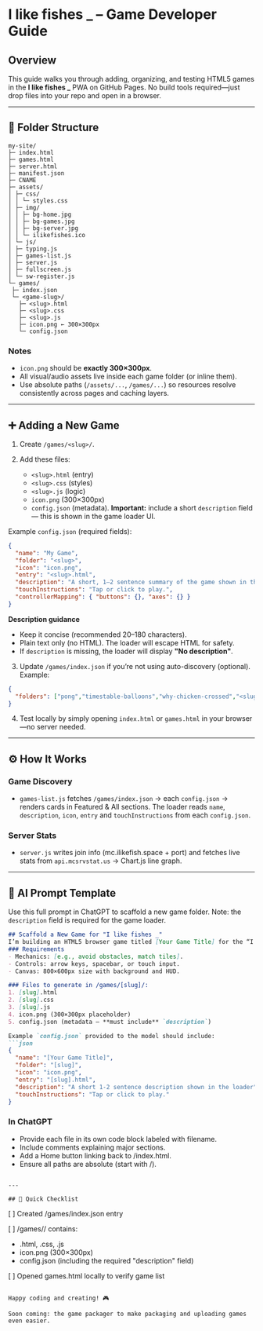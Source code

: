 # I like fishes _ – Game Developer Guide

## Overview

This guide walks you through adding, organizing, and testing HTML5 games in the **I like fishes _** PWA on GitHub Pages. No build tools required—just drop files into your repo and open in a browser.

---

## 📁 Folder Structure

```
my-site/
├─ index.html
├─ games.html
├─ server.html
├─ manifest.json
├─ CNAME
├─ assets/
│ ├─ css/
│ │ └─ styles.css
│ ├─ img/
│ │ ├─ bg-home.jpg
│ │ ├─ bg-games.jpg
│ │ ├─ bg-server.jpg
│ │ └─ ilikefishes.ico
│ └─ js/
│ ├─ typing.js
│ ├─ games-list.js
│ ├─ server.js
│ ├─ fullscreen.js
│ └─ sw-register.js
└─ games/
 ├─ index.json
 └─ <game-slug>/
   ├─ <slug>.html
   ├─ <slug>.css
   ├─ <slug>.js
   ├─ icon.png ← 300×300px
   └─ config.json
```

### Notes

* `icon.png` should be **exactly 300×300px**.
* All visual/audio assets live inside each game folder (or inline them).
* Use absolute paths (`/assets/...`, `/games/...`) so resources resolve consistently across pages and caching layers.

---

## ➕ Adding a New Game

1. Create `/games/<slug>/`.
2. Add these files:

   * `<slug>.html` (entry)
   * `<slug>.css` (styles)
   * `<slug>.js` (logic)
   * `icon.png` (300×300px)
   * `config.json` (metadata). **Important:** include a short `description` field — this is shown in the game loader UI.

Example `config.json` (required fields):

```json
{
  "name": "My Game",
  "folder": "<slug>",
  "icon": "icon.png",
  "entry": "<slug>.html",
  "description": "A short, 1–2 sentence summary of the game shown in the game loader.",
  "touchInstructions": "Tap or click to play.",
  "controllerMapping": { "buttons": {}, "axes": {} }
}
```

**Description guidance**

* Keep it concise (recommended 20–180 characters).
* Plain text only (no HTML). The loader will escape HTML for safety.
* If `description` is missing, the loader will display **"No description"**.

3. Update `/games/index.json` if you’re not using auto-discovery (optional). Example:

```json
{
  "folders": ["pong","timestable-balloons","why-chicken-crossed","<slug>"]
}
```

4. Test locally by simply opening `index.html` or `games.html` in your browser—no server needed.

---

## ⚙️ How It Works

### Game Discovery

* `games-list.js` fetches `/games/index.json` → each `config.json` → renders cards in Featured & All sections. The loader reads `name`, `description`, `icon`, `entry` and `touchInstructions` from each `config.json`.

### Server Stats

* `server.js` writes join info (mc.ilikefish.space + port) and fetches live stats from `api.mcsrvstat.us` → Chart.js line graph.

---

## 🧠 AI Prompt Template

Use this full prompt in ChatGPT to scaffold a new game folder. Note: the `description` field is required for the game loader.

````markdown
## Scaffold a New Game for "I like fishes _"
I’m building an HTML5 browser game titled [Your Game Title] for the “I like fishes _” site.
### Requirements
- Mechanics: [e.g., avoid obstacles, match tiles].
- Controls: arrow keys, spacebar, or touch input.
- Canvas: 800×600px size with background and HUD.

### Files to generate in /games/[slug]/:
1. [slug].html
2. [slug].css
3. [slug].js
4. icon.png (300×300px placeholder)
5. config.json (metadata — **must include** `description`)

Example `config.json` provided to the model should include:
```json
{
  "name": "[Your Game Title]",
  "folder": "[slug]",
  "icon": "icon.png",
  "entry": "[slug].html",
  "description": "A short 1-2 sentence description shown in the loader",
  "touchInstructions": "Tap or click to play."
}
````

### In ChatGPT

* Provide each file in its own code block labeled with filename.
* Include comments explaining major sections.
* Add a Home button linking back to /index.html.
* Ensure all paths are absolute (start with /).

```

---

## 📝 Quick Checklist

```

[ ] Created /games/index.json entry

[ ] /games/<slug>/ contains:

* .html, .css, .js
* icon.png (300×300px)
* config.json (including the required "description" field)

[ ] Opened games.html locally to verify game list

```

Happy coding and creating! 🎮

Soon coming: the game packager to make packaging and uploading games even easier.

```
